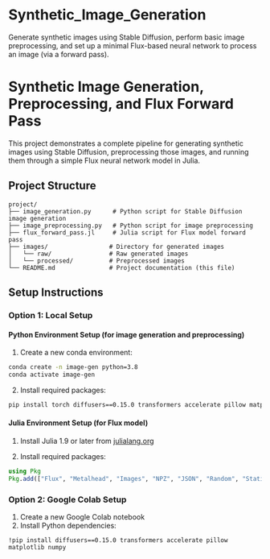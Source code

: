 # Synthetic_Image_Generation
Generate synthetic images using Stable Diffusion, perform basic image preprocessing, and set up a minimal Flux-based neural network to process an image (via a forward pass).


# Synthetic Image Generation, Preprocessing, and Flux Forward Pass

This project demonstrates a complete pipeline for generating synthetic images using Stable Diffusion, preprocessing those images, and running them through a simple Flux neural network model in Julia.

## Project Structure

```
project/
├── image_generation.py      # Python script for Stable Diffusion image generation
├── image_preprocessing.py   # Python script for image preprocessing
├── flux_forward_pass.jl     # Julia script for Flux model forward pass
├── images/                 # Directory for generated images
│   └── raw/                # Raw generated images
│   └── processed/          # Preprocessed images
└── README.md               # Project documentation (this file)
```

## Setup Instructions

### Option 1: Local Setup

#### Python Environment Setup (for image generation and preprocessing)

1. Create a new conda environment:
```bash
conda create -n image-gen python=3.8
conda activate image-gen
```

2. Install required packages:
```bash
pip install torch diffusers==0.15.0 transformers accelerate pillow matplotlib numpy
```

#### Julia Environment Setup (for Flux model)

1. Install Julia 1.9 or later from [julialang.org](https://julialang.org/downloads/)

2. Install required packages:
```julia
using Pkg
Pkg.add(["Flux", "Metalhead", "Images", "NPZ", "JSON", "Random", "Statistics", "BSON"])
```

### Option 2: Google Colab Setup

1. Create a new Google Colab notebook
2. Install Python dependencies:
```
!pip install diffusers==0.15.0 transformers accelerate pillow matplotlib numpy
```
